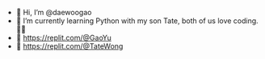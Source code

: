 - 🐰 Hi, I’m @daewoogao
- 🌱 I’m currently learning Python with my son Tate, both of us love coding. 👩‍👦
- 🚀 https://replit.com/@GaoYu
- 🍫  https://replit.com/@TateWong

